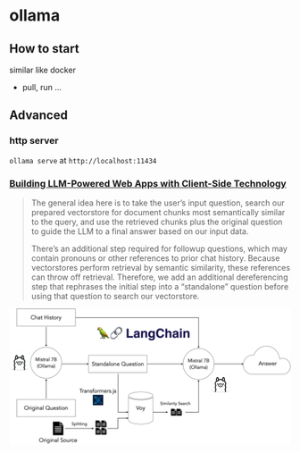 # ollama

## How to start

similar like docker

- pull, run ...

## Advanced

### http server

`ollama serve` at `http://localhost:11434`

### [Building LLM-Powered Web Apps with Client-Side Technology](https://ollama.com/blog/building-llm-powered-web-apps)

> The general idea here is to take the user’s input question, search our prepared vectorstore for document chunks most semantically similar to the query, and use the retrieved chunks plus the original question to guide the LLM to a final answer based on our input data.
>
> There’s an additional step required for followup questions, which may contain pronouns or other references to prior chat history. Because vectorstores perform retrieval by semantic similarity, these references can throw off retrieval. Therefore, we add an additional dereferencing step that rephrases the initial step into a “standalone” question before using that question to search our vectorstore.

![alt text](docs/llm-query.png)
